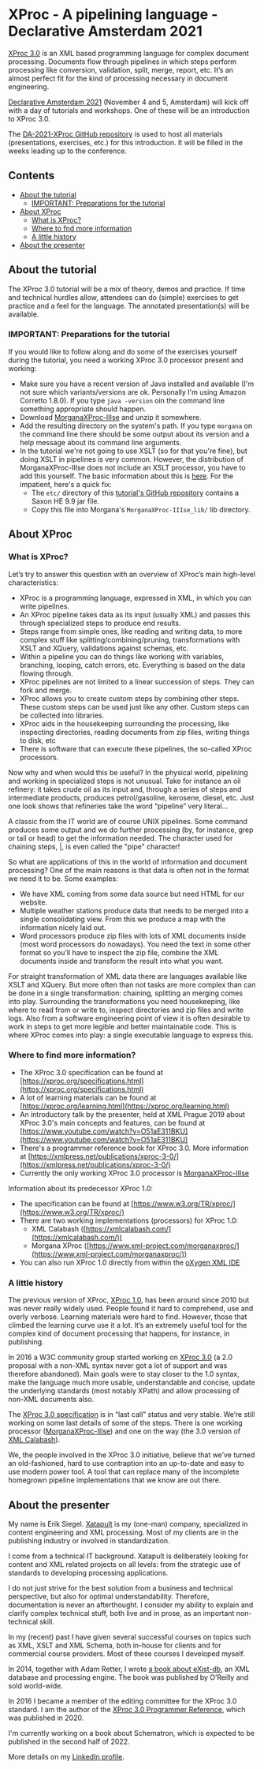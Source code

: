 # XProc - A pipelining language - Declarative Amsterdam 2021

[XProc 3.0](https://xproc.org/index.html) is an XML based programming language for complex document processing. Documents flow through pipelines in which steps perform processing like conversion, validation, split, merge, report, etc. It’s an almost perfect fit for the kind of processing necessary in document engineering.

[Declarative Amsterdam 2021](https://declarative.amsterdam/) (November 4 and 5, Amsterdam) will kick off with a day of tutorials and workshops. One of these will be an introduction to XProc 3.0.

The [DA-2021-XProc GitHub repository](https://github.com/xatapult/da-2021-xproc) is used to host all materials (presentations, exercises, etc.) for this introduction. It will be filled in the weeks leading up to the conference.

## Contents

- [About the tutorial](#tutorial-info)
  - [IMPORTANT: Preparations for the tutorial](#tutorial-preparations) 
- [About XProc](#about)
  - [What is XProc?](#what-is-xproc)
  - [Where to fnd more information](#more-info)
  - [A little history](#history)
- [About the presenter](#presenter)


## <a name="tutorial-info"></a>About the tutorial

The XProc 3.0 tutorial will be a mix of theory, demos and practice. If time and technical hurdles allow, attendees can do (simple) exercises to get practice and a feel for the language. The annotated presentation(s) will be available.

### <a name="tutorial-preparations"></a>**IMPORTANT:** Preparations for the tutorial

If you would like to follow along and do some of the exercises yourself during the tutorial, you need a working XProc 3.0 processor present and working:

- Make sure you have a recent version of Java installed and available (I'm not sure which variants/versions are ok. Personally I'm using Amazon Corretto 1.8.0). If you type `java -version` oin the command line something appropriate should happen.
- Download [MorganaXProc-IIIse](https://www.xml-project.com/MorganaXProc-III/) and unzip it somewhere.
- Add the resulting directory on the system's path. If you type `morgana` on the command line there should be some output about its version and a help message about its command line arguments.
- In the tutorial we're not going to use XSLT (so for that you're fine), but doing XSLT in pipelines is very common. However, the distribution of MorganaXProc-IIIse does not include an XSLT processor, you have to add this yourself. The basic information about this is [here](https://www.xml-project.com/files/doc/manual.html#d5e121). For the impatient, here's a quick fix:
  - The `etc/` directory of this [tutorial's GitHub repository](https://github.com/xatapult/da-2021-xproc) contains a Saxon HE 9.9 jar file.
  - Copy this file into Morgana's `MorganaXProc-IIIse_lib/` lib directory.     


## <a name="about"></a>About XProc

### <a name="what-is-xproc"></a>What is XProc?

Let’s try to answer this question with an overview of XProc’s main high-level
characteristics:

- XProc is a programming language, expressed in XML, in which you can write pipelines.
- An XProc pipeline takes data as its input (usually XML) and passes this through specialized steps to produce end results.
- Steps range from simple ones, like reading and writing data, to more complex stuff like splitting/combining/pruning, transformations with XSLT and XQuery, validations against schemas, etc.
- Within a pipeline you can do things like working with variables, branching, looping, catch errors, etc. Everything is based on the data flowing through.
- XProc pipelines are not limited to a linear succession of steps. They can fork and merge.
- XProc allows you to create custom steps by combining other steps. These custom steps can be used just like any other. Custom steps can be collected into libraries.
- XProc aids in the housekeeping surrounding the processing, like inspecting directories, reading documents from zip files, writing things to disk, etc
- There is software that can execute these pipelines, the so-called XProc processors.

Now why and when would this be useful? In the physical world, pipelining and working
in specialized steps is not unusual. Take for instance an oil refinery: it takes crude oil as
its input and, through a series of steps and intermediate products, produces petrol/gasoline,
kerosene, diesel, etc. Just one look shows that refineries take the word “pipeline” very
literal…

A classic from the IT world are of course UNIX pipelines. Some command produces some
output and we do further processing (by, for instance, grep or tail or head) to get the
information needed. The character used for chaining steps, |, is even called the "pipe"
character!

So what are applications of this in the world of information and document processing? One
of the main reasons is that data is often not in the format we need it to be. Some examples:

- We have XML coming from some data source but need HTML for our website.
- Multiple weather stations produce data that needs to be merged into a single consolidating view. From this we produce a map with the information nicely laid out.
- Word processors produce zip files with lots of XML documents inside (most word processors do nowadays). You need the text in some other format so you’ll have to inspect the zip file, combine the XML documents inside and transform the result into what you want.

For straight transformation of XML data there are languages available like XSLT
and XQuery. But more often than not tasks are more complex than can be done in a
single transformation: chaining, splitting an merging comes into play. Surrounding the
transformations you need housekeeping, like where to read from or write to, inspect
directories and zip files and write logs. Also from a software engineering point of view it
is often desirable to work in steps to get more legible and better maintainable code. This is
where XProc comes into play: a single executable language to express this.

### <a name="more-info"></a>Where to find more information?

- The XProc 3.0 specification can be found at [https://xproc.org/specifications.html](https://xproc.org/specifications.html)
- A lot of learning materials can be found at [https://xproc.org/learning.html](https://xproc.org/learning.html)
- An introductory talk by the presenter, held at XML Prague 2019 about XProc 3.0's main concepts and features, can be found  at [https://www.youtube.com/watch?v=O51aE311BKU](https://www.youtube.com/watch?v=O51aE311BKU)
- There's a programmer reference book for XProc 3.0. More information at [https://xmlpress.net/publications/xproc-3-0/](https://xmlpress.net/publications/xproc-3-0/)
- Currently the only working XProc 3.0 processor is [MorganaXProc-IIIse](https://www.xml-project.com/MorganaXProc-III/)

Information about its predecessor XProc 1.0:

- The specification can be found at [https://www.w3.org/TR/xproc/](https://www.w3.org/TR/xproc/)
- There are two working implementations (processors) for XProc 1.0:
  - XML Calabash ([https://xmlcalabash.com/](https://xmlcalabash.com/))
  - Morgana XProc  ([https://www.xml-project.com/morganaxproc/](https://www.xml-project.com/morganaxproc/))
- You can also run XProc 1.0 directly from within the [oXygen XML IDE](https://www.oxygenxml.com/) 


### <a name="history"></a>A little history

The previous version of XProc, [XProc 1.0](https://www.w3.org/TR/xproc/), has been around since 2010 but was never really widely used. People found it hard to comprehend, use and overly verbose. Learning materials were hard to find. However, those that climbed the learning curve use it a lot. It’s an extremely useful tool for the complex kind of document processing that happens, for instance, in publishing. 

In 2016 a W3C community group started working on [XProc 3.0](http://spec.xproc.org/master/head/) (a 2.0 proposal with a non-XML syntax never got a lot of support and was therefore abandoned). Main goals were to stay closer to the 1.0 syntax, make the language much more usable, understandable and concise, update the underlying standards (most notably XPath) and allow processing of non-XML documents also.

The [XProc 3.0 specification](https://xproc.org/specifications.html) is in “last call” status and very stable. We’re still working on some last details of some of the steps. There is one working processor ([MorganaXProc-IIIse](https://www.xml-project.com/MorganaXProc-III/)) and one on the way (the 3.0 version of [XML Calabash](https://xmlcalabash.com/)).

We, the people involved in the XProc 3.0 initiative, believe that we’ve turned an old-fashioned, hard to use contraption into an up-to-date and easy to use modern power tool. A tool that can replace many of the incomplete homegrown pipeline implementations that we know are out there.


## <a name="presenter"></a>About the presenter

My name is Erik Siegel. [Xatapult](http://www.xatapult.com) is my (one-man) company, specialized in content engineering and XML processing. Most of my clients are in the publishing industry or involved in standardization.

I come from a technical IT background. Xatapult is deliberately looking for content and XML related projects on all levels: from the strategic use of standards to developing processing applications.

I do not just strive for the best solution from a business and technical perspective, but also for optimal understandability. Therefore, documentation is never an afterthought. I consider my ability to explain and clarify complex technical stuff, both live and in prose, as an important non-technical skill.

In my (recent) past I have given several successful courses on topics such as XML, XSLT and XML Schema, both in-house for clients and for commercial course providers. Most of these courses I developed myself.

In 2014, together with Adam Retter, I wrote 
[a book about eXist-db](http://shop.oreilly.com/product/0636920026525.do), an XML database and processing engine. The book was published by O’Reilly and sold world-wide.

In 2016 I became a member of the editing committee for the XProc 3.0 standard. I am the author of the [XProc 3.0 Programmer Reference](https://xmlpress.net/publications/xproc-3-0/), which was published in 2020.

I'm currently working on a book about Schematron, which is expected to be published in the second half of 2022.

More details on my [LinkedIn profile](https://www.linkedin.com/in/esiegel/).

